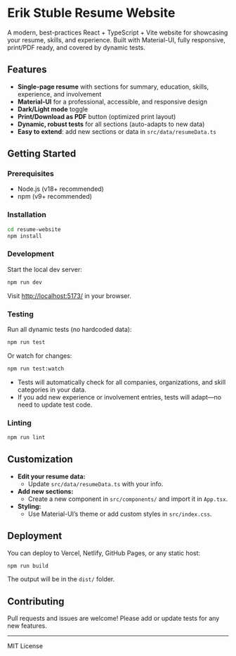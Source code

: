 # Erik Stuble Resume Website

A modern, best-practices React + TypeScript + Vite website for showcasing your resume, skills, and experience. Built with Material-UI, fully responsive, print/PDF ready, and covered by dynamic tests.

## Features
- **Single-page resume** with sections for summary, education, skills, experience, and involvement
- **Material-UI** for a professional, accessible, and responsive design
- **Dark/Light mode** toggle
- **Print/Download as PDF** button (optimized print layout)
- **Dynamic, robust tests** for all sections (auto-adapts to new data)
- **Easy to extend**: add new sections or data in `src/data/resumeData.ts`

## Getting Started

### Prerequisites
- Node.js (v18+ recommended)
- npm (v9+ recommended)

### Installation
```sh
cd resume-website
npm install
```

### Development
Start the local dev server:
```sh
npm run dev
```
Visit [http://localhost:5173/](http://localhost:5173/) in your browser.

### Testing
Run all dynamic tests (no hardcoded data):
```sh
npm run test
```
Or watch for changes:
```sh
npm run test:watch
```

- Tests will automatically check for all companies, organizations, and skill categories in your data.
- If you add new experience or involvement entries, tests will adapt—no need to update test code.

### Linting
```sh
npm run lint
```

## Customization
- **Edit your resume data:**
  - Update `src/data/resumeData.ts` with your info.
- **Add new sections:**
  - Create a new component in `src/components/` and import it in `App.tsx`.
- **Styling:**
  - Use Material-UI’s theme or add custom styles in `src/index.css`.

## Deployment
You can deploy to Vercel, Netlify, GitHub Pages, or any static host:
```sh
npm run build
```
The output will be in the `dist/` folder.

## Contributing
Pull requests and issues are welcome! Please add or update tests for any new features.

---
MIT License
